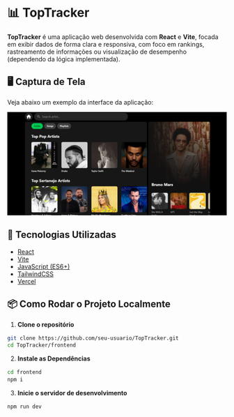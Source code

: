 # 📊 TopTracker

**TopTracker** é uma aplicação web desenvolvida com **React** e **Vite**, focada em exibir dados de forma clara e responsiva, com foco em rankings, rastreamento de informações ou visualização de desempenho (dependendo da lógica implementada).

## 🖥️ Captura de Tela

Veja abaixo um exemplo da interface da aplicação:

![Screenshot da aplicação](preview.PNG)

## 🚀 Tecnologias Utilizadas

- [React](https://reactjs.org/)
- [Vite](https://vitejs.dev/)
- [JavaScript (ES6+)](https://developer.mozilla.org/pt-BR/docs/Web/JavaScript)
- [TailwindCSS](https://tailwindcss.com/)
- [Vercel](https://vercel.com/)

## 📦 Como Rodar o Projeto Localmente

1. **Clone o repositório**

```bash
git clone https://github.com/seu-usuario/TopTracker.git
cd TopTracker/frontend
```

2. **Instale as Dependências**

```bash
cd frontend
npm i
```

3. **Inicie o servidor de desenvolvimento**

```bash
npm run dev
```
